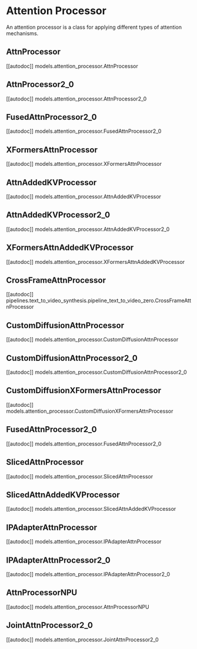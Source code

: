 <!--Copyright 2024 The HuggingFace Team. All rights reserved.

Licensed under the Apache License, Version 2.0 (the "License"); you may not use this file except in compliance with
the License. You may obtain a copy of the License at

http://www.apache.org/licenses/LICENSE-2.0

Unless required by applicable law or agreed to in writing, software distributed under the License is distributed on
an "AS IS" BASIS, WITHOUT WARRANTIES OR CONDITIONS OF ANY KIND, either express or implied. See the License for the
specific language governing permissions and limitations under the License.
-->

# Attention Processor

An attention processor is a class for applying different types of attention mechanisms.

## AttnProcessor
[[autodoc]] models.attention_processor.AttnProcessor

## AttnProcessor2_0
[[autodoc]] models.attention_processor.AttnProcessor2_0

## FusedAttnProcessor2_0
[[autodoc]] models.attention_processor.FusedAttnProcessor2_0

## XFormersAttnProcessor
[[autodoc]] models.attention_processor.XFormersAttnProcessor

## AttnAddedKVProcessor
[[autodoc]] models.attention_processor.AttnAddedKVProcessor

## AttnAddedKVProcessor2_0
[[autodoc]] models.attention_processor.AttnAddedKVProcessor2_0

## XFormersAttnAddedKVProcessor
[[autodoc]] models.attention_processor.XFormersAttnAddedKVProcessor

## CrossFrameAttnProcessor
[[autodoc]] pipelines.text_to_video_synthesis.pipeline_text_to_video_zero.CrossFrameAttnProcessor

## CustomDiffusionAttnProcessor
[[autodoc]] models.attention_processor.CustomDiffusionAttnProcessor

## CustomDiffusionAttnProcessor2_0
[[autodoc]] models.attention_processor.CustomDiffusionAttnProcessor2_0

## CustomDiffusionXFormersAttnProcessor
[[autodoc]] models.attention_processor.CustomDiffusionXFormersAttnProcessor

## FusedAttnProcessor2_0
[[autodoc]] models.attention_processor.FusedAttnProcessor2_0

## SlicedAttnProcessor
[[autodoc]] models.attention_processor.SlicedAttnProcessor

## SlicedAttnAddedKVProcessor
[[autodoc]] models.attention_processor.SlicedAttnAddedKVProcessor

## IPAdapterAttnProcessor
[[autodoc]] models.attention_processor.IPAdapterAttnProcessor

## IPAdapterAttnProcessor2_0
[[autodoc]] models.attention_processor.IPAdapterAttnProcessor2_0

## AttnProcessorNPU
[[autodoc]] models.attention_processor.AttnProcessorNPU

## JointAttnProcessor2_0
[[autodoc]] models.attention_processor.JointAttnProcessor2_0
